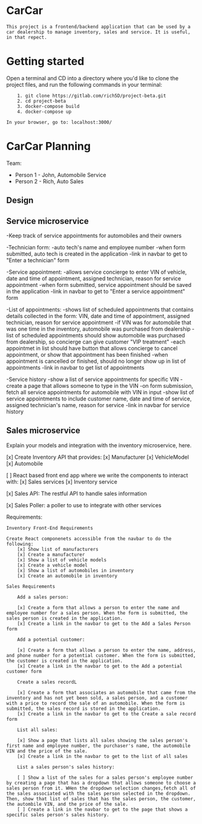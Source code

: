 # CarCar 
    This project is a frontend/backend application that can be used by a car dealership to manage inventory, sales and service. It is useful, in that repect.

# Getting started
   Open a terminal and CD into a directory where you'd like to clone the project files, and run the following commands in your terminal:
    
        1. git clone https://gitlab.com/rich5D/project-beta.git
        2. cd project-beta
        3. docker-compose build
        4. docker-compose up
    
    In your browser, go to: localhost:3000/







# CarCar Planning

Team:

* Person 1 - John, Automobile Service
* Person 2 - Rich, Auto Sales

## Design

## Service microservice

-Keep track of service appointments for automobiles and their owners

-Technician form:
    -auto tech's name and employee number
    -when form submitted, auto tech is created in the application
    -link in navbar to get to "Enter a technician" form

-Service appointment:
    -allows service concierge to enter VIN of vehicle, date and time of appointment, assigned technician, reason for service appointment
    -when form submitted, service appointment should be saved in the application
    -link in navbar to get to "Enter a service appointment" form

-List of appointments:
    -shows list of scheduled appointments that contains details collected in the form: VIN, date and time of appointment, assigned technician, reason for service appointment
    -if VIN was for automobile that was one time in the inventory, automobile was purchased from dealership
    -list of scheduled appointments should show automobile was purchased from dealership, so concierge can give customer "VIP treatment"
    -each appointmet in list should have button that allows concierge to cancel appointment, or show that appointment has been finished
    -when appointment is cancelled or finished, should no longer show up in list of appointments
    -link in navbar to get list of appointments

-Service history
    -show a list of service appointments for specific VIN
        -create a page that allows someone to type in the VIN
        -on form submission, fetch all service appointments for automobile with VIN in input
        -show list of service appointments to include customer name, date and time of service, assigned technician's name, reason for service
    -link in navbar for service history


## Sales microservice

Explain your models and integration with the inventory
microservice, here.

[x] Create Inventory API that provides:
    [x] Manufacturer
    [x] VehicleModel
    [x] Automobile

[ ] React based front end app where we write the components to interact with:
    [x] Sales services
    [x] Inventory service

[x] Sales API: The restful API to handle sales information

[x] Sales Poller: a poller to use to integrate with other services

Requirements:

    Inventory Front-End Requirements

    Create React componenets accessible from the navbar to do the following:
        [x] Show list of manufacturers
        [x] Create a manufacturer
        [x] Show a list of vehicle models
        [x] Create a vehicle model
        [x] Show a list of automobiles in inventory
        [x] Create an automobile in inventory

    Sales Requirements

        Add a sales person: 

        [x] Create a form that allows a person to enter the name and employee number for a sales person. When the form is submitted, the sales person is created in the application.
        [x] Create a link in the navbar to get to the Add a Sales Person form

        Add a potential customer:

        [x] Create a form that allows a person to enter the name, address, and phone number for a potential customer. When the form is submitted, the customer is created in the application.
        [x] Create a link in the navbar to get to the Add a potential customer form

        Create a sales recordL

        [x] Create a form that associates an automobile that came from the inventory and has not yet been sold, a sales person, and a customer with a price to record the sale of an automobile. When the form is submitted, the sales record is stored in the application.
        [x] Create a link in the navbar to get to the Create a sale record form
        
        List all sales:

        [x] Show a page that lists all sales showing the sales person's first name and employee number, the purchaser's name, the automobile VIN and the price of the sale.
        [x] Create a link in the navbar to get to the list of all sales

        List a sales person's sales history:

        [ ] Show a list of the sales for a sales person's employee number by creating a page that has a dropdown that allows someone to choose a sales person from it. WHen the dropdown selection changes,fetch all of the sales associated with the sales person selected in the dropdown. Then, show that list of sales that has the sales person, the customer, the autombile VIN, and the price of the sale.
        [ ] Create a link in the navbar to get to the page that shows a specific sales person's sales history.

